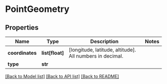 # PointGeometry

## Properties
Name | Type | Description | Notes
------------ | ------------- | ------------- | -------------
**coordinates** | **list[float]** | [longitude, latitude, altitude]. All numbers in decimal. | 
**type** | **str** |  | 

[[Back to Model list]](../README.md#documentation-for-models) [[Back to API list]](../README.md#documentation-for-api-endpoints) [[Back to README]](../README.md)

